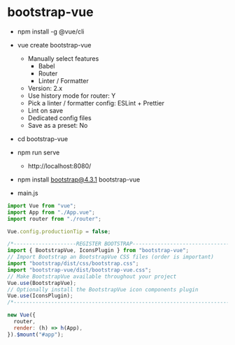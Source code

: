 # bootstrap-vue

- npm install -g @vue/cli
- vue create bootstrap-vue
  - Manually select features
    - Babel
    - Router
    - Linter / Formatter
  - Version: 2.x
  - Use history mode for router: Y
  - Pick a linter / formatter config: ESLint + Prettier
  - Lint on save
  - Dedicated config files
  - Save as a preset: No
- cd bootstrap-vue
- npm run serve
  - http://localhost:8080/
- npm install bootstrap@4.3.1 bootstrap-vue

- main.js
```js
import Vue from "vue";
import App from "./App.vue";
import router from "./router";

Vue.config.productionTip = false;

/*--------------------REGISTER BOOTSTRAP---------------------------------*/
import { BootstrapVue, IconsPlugin } from "bootstrap-vue";
// Import Bootstrap an BootstrapVue CSS files (order is important)
import "bootstrap/dist/css/bootstrap.css";
import "bootstrap-vue/dist/bootstrap-vue.css";
// Make BootstrapVue available throughout your project
Vue.use(BootstrapVue);
// Optionally install the BootstrapVue icon components plugin
Vue.use(IconsPlugin);
/*-----------------------------------------------------------------------*/

new Vue({
  router,
  render: (h) => h(App),
}).$mount("#app");
```